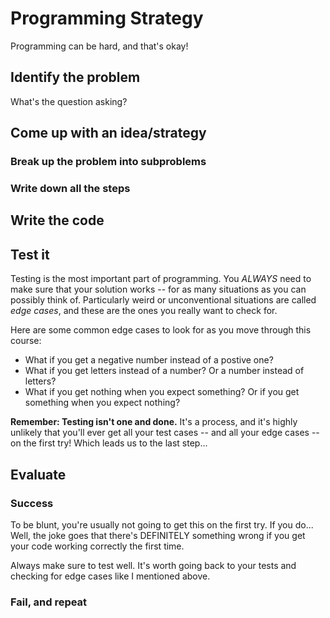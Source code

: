 # Programming Strategy

Programming can be hard, and that's okay!

## Identify the problem

What's the question asking?

## Come up with an idea/strategy

### Break up the problem into subproblems

### Write down all the steps

## Write the code

## Test it

Testing is the most important part of programming. You *ALWAYS* need to make sure that your solution works -- for as many situations as you can possibly think of. Particularly weird or unconventional situations are called *edge cases*, and these are the ones you really want to check for.

Here are some common edge cases to look for as you move through this course:

* What if you get a negative number instead of a postive one?
* What if you get letters instead of a number? Or a number instead of letters?
* What if you get nothing when you expect something? Or if you get something when you expect nothing?

**Remember: Testing isn't one and done.** It's a process, and it's highly unlikely that you'll ever get all your test cases -- and all your edge cases -- on the first try! Which leads us to the last step...

## Evaluate

### Success

To be blunt, you're usually not going to get this on the first try. If you do... Well, the joke goes that there's DEFINITELY something wrong if you get your code working correctly the first time.

Always make sure to test well. It's worth going back to your tests and checking for edge cases like I mentioned above.

### Fail, and repeat
